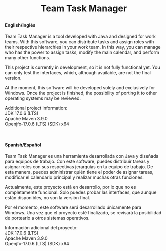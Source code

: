# <p align="center">Team Task Manager</p>

#### <p>English/Inglés</p>
<p>Team Task Manager is a tool developed with Java and designed for work teams. With this software, you can distribute tasks and assign roles with their respective hierarchies in your work team. In this way, you can manage who has the power to assign tasks, modify the main calendar, and perform many other functions.

This project is currently in development, so it is not fully functional yet. You can only test the interfaces, which, although available, are not the final version.

At the moment, this software will be developed solely and exclusively for Windows. Once the project is finished, the possibility of porting it to other operating systems may be reviewed.

Additional project information: <br>
JDK 17.0.6 (LTS) <br>
Apache Maven 3.9.0 <br>
Openjfx-17.0.6 (LTS) (SDK) x64
</p><br>

#### <p>Spanish/Español</p>
<p>Team Task Manager es una herramienta desarrollada con Java y diseñada para equipos de trabajo. Con este software, puedes distribuir tareas y asignar roles con sus respectivas jerarquías en tu equipo de trabajo. De esta manera, puedes administrar quién tiene el poder de asignar tareas, modificar el calendario principal y realizar muchas otras funciones. 
 
Actualmente, este proyecto está en desarrollo, por lo que no es completamente funcional. Solo puedes probar las interfaces, que aunque están disponibles, no son la versión final.

Por el momento, este software será desarrollado únicamente para Windows. Una vez que el proyecto esté finalizado, se revisará la posibilidad de portearlo a otros sistemas operativos.

Información adicional del proyecto: <br>
JDK 17.0.6 (LTS) <br>
Apache Maven 3.9.0 <br>
Openjfx-17.0.6 (LTS) (SDK) x64
</p>
